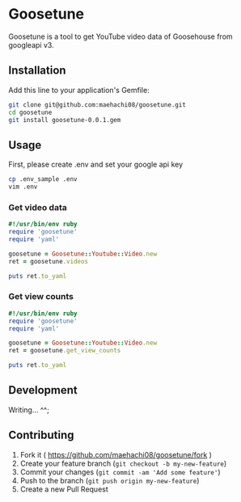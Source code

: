 # Goosetune

Goosetune is a tool to get YouTube video data of Goosehouse from googleapi v3.

## Installation

Add this line to your application's Gemfile:

```sh
git clone git@github.com:maehachi08/goosetune.git
cd goosetune
git install goosetune-0.0.1.gem
```

## Usage

First, please create .env and set your google api key

```sh
cp .env_sample .env
vim .env
```

### Get video data

```ruby
#!/usr/bin/env ruby
require 'goosetune'
require 'yaml'

goosetune = Goosetune::Youtube::Video.new
ret = goosetune.videos

puts ret.to_yaml
```

### Get view counts

```ruby
#!/usr/bin/env ruby
require 'goosetune'
require 'yaml'

goosetune = Goosetune::Youtube::Video.new
ret = goosetune.get_view_counts

puts ret.to_yaml
```


## Development

Writing... ^^;

## Contributing

1. Fork it ( https://github.com/maehachi08/goosetune/fork )
2. Create your feature branch (`git checkout -b my-new-feature`)
3. Commit your changes (`git commit -am 'Add some feature'`)
4. Push to the branch (`git push origin my-new-feature`)
5. Create a new Pull Request
